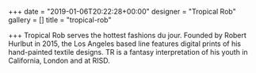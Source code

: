 +++
date = "2019-01-06T20:22:28+00:00"
designer = "Tropical Rob"
gallery = []
title = "tropical-rob"

+++
Tropical Rob serves the hottest fashions du jour. Founded by Robert Hurlbut in 2015, the Los Angeles based line features digital prints of his hand-painted textile designs. TR is a fantasy interpretation of his youth in California, London and at RISD.